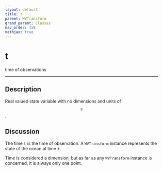 ```yaml
---
layout: default
title: t
parent: WVTransform
grand_parent: Classes
nav_order: 158
mathjax: true
---
```


#  t

time of observations


---

## Description
Real valued state variable with no dimensions and units of $$s$$.

## Discussion

The time `t` is the time of observation. A `WVTransform` instance represents the state of the ocean at time `t`. 

Time is considered a dimension, but as far as any `WVTransform` instance is concerned, it is always only one point.

